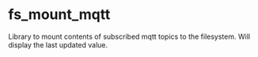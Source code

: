 # fs_mount_mqtt
Library to mount contents of subscribed mqtt topics to the filesystem.  Will display the last updated value.

